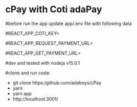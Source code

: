 # cPay with Coti adaPay
#before run the app update app/.env file with following data

#REACT_APP_COTI_KEY= 

#REACT_APP_REQUEST_PAYMENT_URL=

#REACT_APP_GET_PAYMENT_URL=


#dev and tested with nodejs v15.0.1

#clone and run code: 
- git clone https:/github.com/adaboys/cPay
- yarn
- yarn app
- http://localhost:3001/